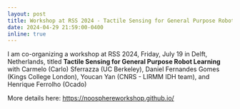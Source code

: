 ```yaml
---
layout: post
title: Workshop at RSS 2024 - Tactile Sensing for General Purpose Robot Learning
date: 2024-04-29 21:59:00-0400
inline: true
---
```


I am co-organizing a workshop at RSS 2024, Friday, July 19 in Delft, Netherlands, titled **Tactile Sensing for General Purpose Robot Learning**
with Carmelo (Carlo) Sferrazza (UC Berkeley), Daniel Fernandes Gomes (Kings College London), Youcan Yan (CNRS - LIRMM IDH team), and Henrique Ferrolho (Ocado)

More details here: https://noosphereworkshop.github.io/

